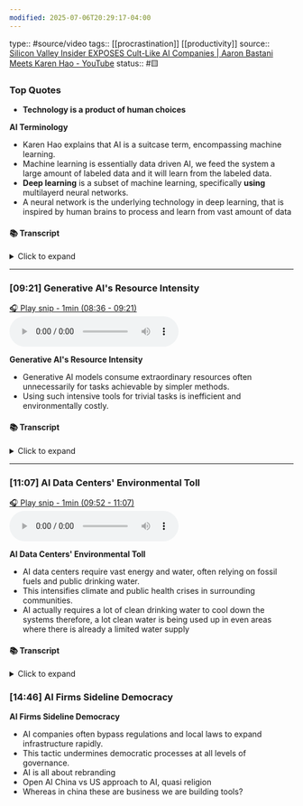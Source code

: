 ```yaml
---
modified: 2025-07-06T20:29:17-04:00
---
```

type:: #source/video 
tags:: [[procrastination]] [[productivity]]
source:: [Silicon Valley Insider EXPOSES Cult-Like AI Companies | Aaron Bastani Meets Karen Hao - YouTube](https://www.youtube.com/watch?v=8enXRDlWguU)
status:: #🟨 

### Top Quotes
- **Technology is a product of human choices**

**AI Terminology**
- Karen Hao explains that AI is a suitcase term, encompassing machine learning. 
- Machine learning is essentially data driven AI, we feed the system a large amount of labeled data and it will learn from the labeled data.
- **Deep learning** is a subset of machine learning, specifically **using** multilayerd neural networks.
- A neural network is the underlying technology in deep learning, that is inspired by human brains to process and learn from vast amount of data 

#### 📚 Transcript
<details>
<summary>Click to expand</summary>
<blockquote><b>Karen Hao</b><br/><br/>One of the founding fathers of AI used to call AI a suitcase word because you can put whatever you want in the suitcase and suddenly AI means something different. So we have this suitcase word of AI. And then under that, any data-driven AI techniques are called machine learning. And then any neural network data-driven techniques are called deep learning. So it's the smallest circle within this broader suitcase. So deep learning and neural networks are kind of interchangeable. Not exactly in the sense that neural networks are referring to a piece of software and deep learning is referring to the process that the software is doing.</blockquote>
</details>



---


### [09:21] Generative AI's Resource Intensity


[🎧 Play snip - 1min️ (08:36 - 09:21)](https://share.snipd.com/snip/379eef31-38da-4895-b0bc-9fb1996f714f)
<audio controls> <source src="https://storage.googleapis.com/sideload_processed/8476c8b4-c6fb-443c-b47f-3b747e0e469c%2F8476c8b4-c6fb-443c-b47f-3b747e0e469c.mp3#t=08:36,09:21"> </audio>


**Generative AI's Resource Intensity**

- Generative AI models consume extraordinary resources often unnecessarily for tasks achievable by simpler methods.
- Using such intensive tools for trivial tasks is inefficient and environmentally costly.


#### 📚 Transcript
<details>
<summary>Click to expand</summary>
<blockquote><b>Karen Hao</b><br/><br/>Exactly. Like it's not fit for the task. And the extraordinary amount of environmental costs for flying that rocket when you could have flown a much more efficient plane to do the same thing is like, what are you doing? And that's one of the things that people don't really realize about artificial or about generative AI is that the resource consumption required to develop these models and also use These models is quite extraordinary. And oftentimes people are using them for tasks that could be achieved with highly efficient, different AI techniques. But because we use the sweeping term AI to mean anything, then people just think, oh, yeah, right, right.</blockquote>
</details>



---


### [11:07] AI Data Centers' Environmental Toll


[🎧 Play snip - 1min️ (09:52 - 11:07)](https://share.snipd.com/snip/06963b7a-f7c5-4f7e-a67c-60df46806d0d)
<audio controls> <source src="https://storage.googleapis.com/sideload_processed/8476c8b4-c6fb-443c-b47f-3b747e0e469c%2F8476c8b4-c6fb-443c-b47f-3b747e0e469c.mp3#t=09:52,11:07"> </audio>


**AI Data Centers' Environmental Toll**

- AI data centers require vast energy and water, often relying on fossil fuels and public drinking water.
- This intensifies climate and public health crises in surrounding communities.
- AI actually requires a lot of clean drinking water to cool down the systems therefore, a lot clean water is being used up in even areas where there is already a limited water supply



#### 📚 Transcript
<details>
<summary>Click to expand</summary>
<blockquote><b>Karen Hao</b><br/><br/>There are numbers around the energy consumption, which you could then use to kind of try and project carbon emissions. There was a McKinsey report that recently projected that based on the current pace of data center and supercomputer expansion for the development and deployment of AI technologies, We would need to add around half to 1.2 times the amount of energy consumed in the UK annually to the global grid in the next five years. Wow. Yeah. And most of that will be serviced by fossil fuels. This is something that Sam Altman actually even said in front of the Senate a couple of weeks ago. He said it will most probably be natural gas. So he actually picked the nicest fossil fuel. But we're already seeing reports of coal plants having their lives extended. They were meant to be retired, but they're no longer being retired explicitly to power data center development. We're seeing reports of Elon Musk's XAI, the giant supercomputer that he built called Colossus in Memphis, Tennessee. It is being powered with around 35 unlicensed methane gas turbines that are pumping thousands of toxic air pollutants into the air, into that community. So this</blockquote>
</details>



### [14:46] AI Firms Sideline Democracy

**AI Firms Sideline Democracy**
- AI companies often bypass regulations and local laws to expand infrastructure rapidly.
- This tactic undermines democratic processes at all levels of governance.
- AI is all about rebranding
- Open AI China vs US approach to AI, quasi religion
- Whereas in china these are business we are building tools?
